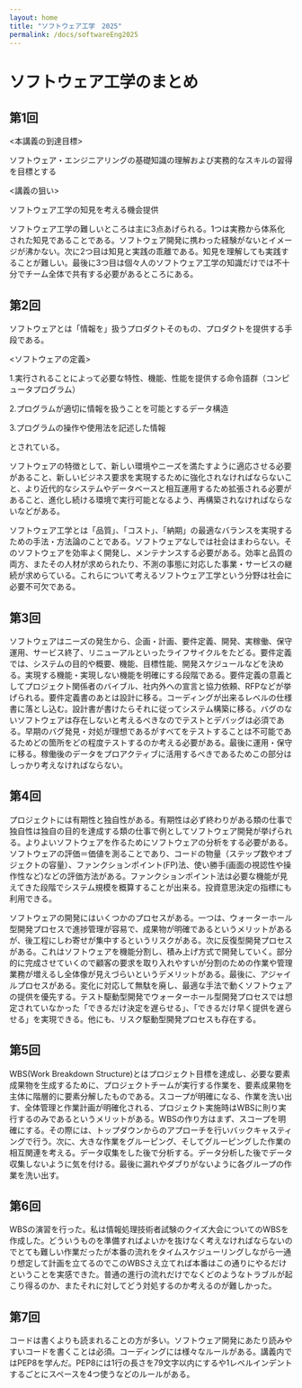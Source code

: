 ```yaml
---
layout: home
title: "ソフトウェア工学　2025"
permalink: /docs/softwareEng2025
---
```


# ソフトウェア工学のまとめ
## 第1回
<本講義の到達目標>

ソフトウェア・エンジニアリングの基礎知識の理解および実務的なスキルの習得を目標とする

<講義の狙い>

ソフトウェア工学の知見を考える機会提供


ソフトウェア工学の難しいところは主に3点あげられる。1つは実務から体系化された知見であることである。ソフトウェア開発に携わった経験がないとイメージが沸かない。次に2つ目は知見と実践の乖離である。知見を理解しても実践することが難しい。最後に3つ目は個々人のソフトウェア工学の知識だけでは不十分でチーム全体で共有する必要があるところにある。

## 第2回
ソフトウェアとは「情報を」扱うプロダクトそのもの、プロダクトを提供する手段である。

<ソフトウェアの定義>

1.実行されることによって必要な特性、機能、性能を提供する命令語群（コンピュータプログラム） 

2.プログラムが適切に情報を扱うことを可能とするデータ構造

3.プログラムの操作や使用法を記述した情報 

とされている。

ソフトウェアの特徴として、新しい環境やニーズを満たすように適応させる必要があること、新しいビジネス要求を実現するために強化されなければならないこと、より近代的なシステムやデータベースと相互運用するため拡張される必要があること、進化し続ける環境で実行可能となるよう、再構築されなければならないなどがある。

ソフトウェア工学とは「品質」、「コスト」、「納期」の最適なバランスを実現するための手法・方法論のことである。ソフトウェアなしでは社会はまわらない。そのソフトウェアを効率よく開発し、メンテナンスする必要がある。効率と品質の両方、またその人材が求められたり、不測の事態に対応した事業・サービスの継続が求めらている。これらについて考えるソフトウェア工学という分野は社会に必要不可欠である。

## 第3回
ソフトウェアはニーズの発生から、企画・計画、要件定義、開発、実稼働、保守運用、サービス終了、リニューアルといったライフサイクルをたどる。要件定義では、システムの目的や概要、機能、目標性能、開発スケジュールなどを決める。実現する機能・実現しない機能を明確にする段階である。要件定義の意義としてプロジェクト関係者のバイブル、社内外への宣言と協力依頼、RFPなどが挙げられる。要件定義書のあとは設計に移る。コーディングが出来るレベルの仕様書に落とし込む。設計書が書けたらそれに従ってシステム構築に移る。バグのないソフトウェアは存在しないと考えるべきなのでテストとデバッグは必須である。早期のバグ発見・対処が理想であるがすべてをテストすることは不可能であるためどの箇所をどの程度テストするのか考える必要がある。最後に運用・保守に移る。稼働後のデータをプロアクティブに活用するべきであるためこの部分はしっかり考えなければならない。

## 第4回
プロジェクトには有期性と独自性がある。有期性は必ず終わりがある類の仕事で独自性は独自の目的を達成する類の仕事で例としてソフトウェア開発が挙げられる。よりよいソフトウェアを作るためにソフトウェアの分析をする必要がある。ソフトウェアの評価＝価値を測ることであり、コードの物量（ステップ数やオブジェクトの容量）、ファンクションポイント(FP)法、使い勝手(画面の視認性や操作性など)などの評価方法がある。ファンクションポイント法は必要な機能が見えてきた段階でシステム規模を概算することが出来る。投資意思決定の指標にも利用できる。

ソフトウェアの開発にはいくつかのプロセスがある。一つは、ウォーターホール型開発プロセスで進捗管理が容易で、成果物が明確であるというメリットがあるが、後工程にしわ寄せが集中するというリスクがある。次に反復型開発プロセスがある。これはソフトウェアを機能分割し、積み上げ方式で開発していく。部分的に完成させていくので顧客の要求を取り入れやすいが分割のための作業や管理業務が増えるし全体像が見えづらいというデメリットがある。最後に、アジャイルプロセスがある。変化に対応して無駄を廃し、最適な手法で動くソフトウェアの提供を優先する。テスト駆動型開発でウォーターホール型開発プロセスでは想定されていなかった「できるだけ決定を遅らせる」、「できるだけ早く提供を遅らせる」を実現できる。他にも、リスク駆動型開発プロセスも存在する。

## 第5回
WBS(Work Breakdown Structure)とはプロジェクト目標を達成し、必要な要素成果物を生成するために、プロジェクトチームが実行する作業を、要素成果物を主体に階層的に要素分解したものである。スコープが明確になる、作業を洗い出す、全体管理と作業計画が明確化される、プロジェクト実施時はWBSに則り実行するのみであるというメリットがある。WBSの作り方はまず、スコープを明確にする。その際には、トップダウンからのアプローチを行いバックキャスティングで行う。次に、大きな作業をグルーピング、そしてグルーピングした作業の相互関連を考える。データ収集をした後で分析する。データ分析した後でデータ収集しないように気を付ける。最後に漏れやダブりがないように各グループの作業を洗い出す。

## 第6回
WBSの演習を行った。私は情報処理技術者試験のクイズ大会についてのWBSを作成した。どういうものを準備すればよいかを抜けなく考えなければならないのでとても難しい作業だったが本番の流れをタイムスケジューリングしながら一通り想定して計画を立てるのでこのWBSさえ立てれば本番はこの通りにやるだけということを実感できた。普通の進行の流れだけでなくどのようなトラブルが起こり得るのか、またそれに対してどう対処するのか考えるのが難しかった。

## 第7回
コードは書くよりも読まれることの方が多い。ソフトウェア開発にあたり読みやすいコードを書くことは必須。コーディングには様々なルールがある。講義内ではPEP8を学んだ。PEP8には1行の長さを79文字以内にするや1レベルインデントするごとにスペースを4つ使うなどのルールがある。
